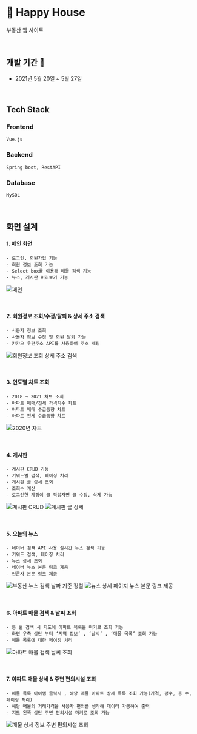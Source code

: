 # 🏡 Happy House
부동산 웹 사이트

<br>

## 개발 기간 📆
* 2021년 5월 20일 ~ 5월 27일

<br>

## Tech Stack
### Frontend
    Vue.js
### Backend
    Spring boot, RestAPI
### Database
    MySQL

<br>

## 화면 설계
#### 1. 메인 화면
    - 로그인, 회원가입 기능
    - 회원 정보 조회 기능
    - Select box를 이용해 매물 검색 기능
    - 뉴스, 게시판 미리보기 기능
![메인](https://user-images.githubusercontent.com/62068895/121524307-24d44a00-ca32-11eb-90e7-9c8cc49e249d.PNG)

<br>

#### 2. 회원정보 조회/수정/탈퇴 & 상세 주소 검색
    - 사용자 정보 조회
    - 사용자 정보 수정 및 회원 탈퇴 가능
    - 카카오 우편주소 API를 사용하여 주소 세팅
![회원정보 조회 상세 주소 검색](https://user-images.githubusercontent.com/62068895/121524537-5fd67d80-ca32-11eb-8412-9a7c891e0d1b.PNG)

<br>

#### 3. 연도별 차트 조회
    - 2018 ~ 2021 차트 조회
    - 아파트 매매/전세 가격지수 차트
    - 아파트 매매 수급동향 차트
    - 아파트 전세 수급동향 차트
![2020년 차트](https://user-images.githubusercontent.com/62068895/121524616-6f55c680-ca32-11eb-839e-0f8c9512acaa.PNG)

<br>

#### 4. 게시판
    - 게시판 CRUD 기능
    - 키워드별 검색, 페이징 처리
    - 게시판 글 상세 조회
    - 조회수 계산
    - 로그인한 계정이 글 작성자면 글 수정, 삭제 가능
![게시판 CRUD](https://user-images.githubusercontent.com/62068895/121524751-97452a00-ca32-11eb-9915-e7059d2a9fc9.PNG)
![게시판 글 상세](https://user-images.githubusercontent.com/62068895/121524827-a926cd00-ca32-11eb-8091-a468320f44b9.PNG)

<br>

#### 5. 오늘의 뉴스
    - 네이버 검색 API 사용 실시간 뉴스 검색 기능
    - 키워드 검색, 페이징 처리
    - 뉴스 상세 조회
    - 네이버 뉴스 본문 링크 제공
    - 언론사 본문 링크 제공
![부동산 뉴스 검색 날짜 기준 정렬](https://user-images.githubusercontent.com/62068895/121524911-bfcd2400-ca32-11eb-8dba-18aa7942616c.PNG)
![뉴스 상세 페이지 뉴스 본문 링크 제공](https://user-images.githubusercontent.com/62068895/121524870-b5ab2580-ca32-11eb-8309-1c26ee652cb1.PNG)

<br>

#### 6. 아파트 매물 검색 & 날씨 조회
    - 동 별 검색 시 지도에 아파트 목록을 마커로 조회 가능
    - 화면 우측 상단 부터 ‘지역 정보’ , ‘날씨’ , ‘매물 목록’ 조회 가능
    - 매물 목록에 대한 페이징 처리
![아파트 매물 검색 날씨 조회](https://user-images.githubusercontent.com/62068895/121529567-7df2ac80-ca37-11eb-83e4-dbb9fbe1ac5b.PNG)

<br>

#### 7. 아파트 매물 상세 & 주변 편의시설 조회
    - 매물 목록 아이템 클릭시 , 해당 매물 아파트 상세 목록 조회 가능(가격, 평수, 층 수, 페이징 처리)
    - 해당 매물의 거래가격을 사용자 편의를 생각해 데이터 가공하여 출력
    - 지도 왼쪽 상단 주변 편의시설 마커로 조회 가능
![매물 상세 정보 주변 편의시설 조회](https://user-images.githubusercontent.com/62068895/121529612-8b0f9b80-ca37-11eb-9b1b-be2d80d9da70.PNG)
